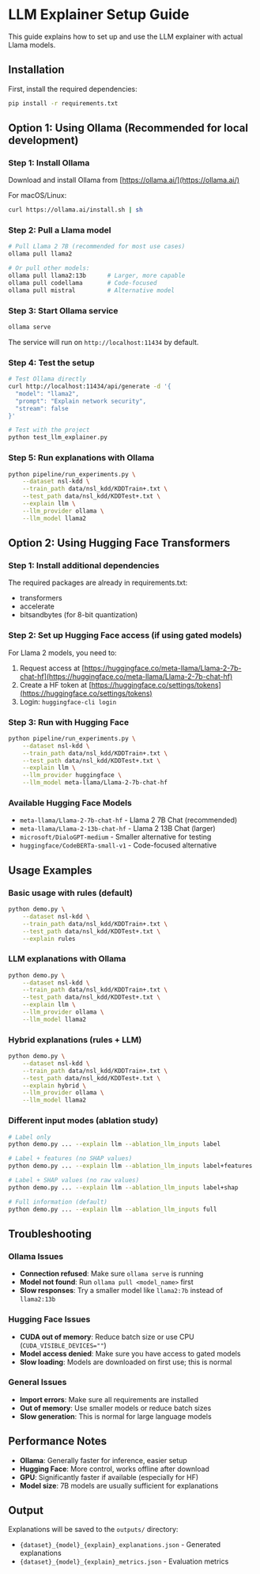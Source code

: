# LLM Explainer Setup Guide

This guide explains how to set up and use the LLM explainer with actual Llama models.

## Installation

First, install the required dependencies:

```bash
pip install -r requirements.txt
```

## Option 1: Using Ollama (Recommended for local development)

### Step 1: Install Ollama

Download and install Ollama from [https://ollama.ai/](https://ollama.ai/)

For macOS/Linux:
```bash
curl https://ollama.ai/install.sh | sh
```

### Step 2: Pull a Llama model

```bash
# Pull Llama 2 7B (recommended for most use cases)
ollama pull llama2

# Or pull other models:
ollama pull llama2:13b      # Larger, more capable
ollama pull codellama       # Code-focused
ollama pull mistral         # Alternative model
```

### Step 3: Start Ollama service

```bash
ollama serve
```

The service will run on `http://localhost:11434` by default.

### Step 4: Test the setup

```bash
# Test Ollama directly
curl http://localhost:11434/api/generate -d '{
  "model": "llama2",
  "prompt": "Explain network security",
  "stream": false
}'

# Test with the project
python test_llm_explainer.py
```

### Step 5: Run explanations with Ollama

```bash
python pipeline/run_experiments.py \
    --dataset nsl-kdd \
    --train_path data/nsl_kdd/KDDTrain+.txt \
    --test_path data/nsl_kdd/KDDTest+.txt \
    --explain llm \
    --llm_provider ollama \
    --llm_model llama2
```

## Option 2: Using Hugging Face Transformers

### Step 1: Install additional dependencies

The required packages are already in requirements.txt:
- transformers
- accelerate
- bitsandbytes (for 8-bit quantization)

### Step 2: Set up Hugging Face access (if using gated models)

For Llama 2 models, you need to:
1. Request access at [https://huggingface.co/meta-llama/Llama-2-7b-chat-hf](https://huggingface.co/meta-llama/Llama-2-7b-chat-hf)
2. Create a HF token at [https://huggingface.co/settings/tokens](https://huggingface.co/settings/tokens)
3. Login: `huggingface-cli login`

### Step 3: Run with Hugging Face

```bash
python pipeline/run_experiments.py \
    --dataset nsl-kdd \
    --train_path data/nsl_kdd/KDDTrain+.txt \
    --test_path data/nsl_kdd/KDDTest+.txt \
    --explain llm \
    --llm_provider huggingface \
    --llm_model meta-llama/Llama-2-7b-chat-hf
```

### Available Hugging Face Models

- `meta-llama/Llama-2-7b-chat-hf` - Llama 2 7B Chat (recommended)
- `meta-llama/Llama-2-13b-chat-hf` - Llama 2 13B Chat (larger)
- `microsoft/DialoGPT-medium` - Smaller alternative for testing
- `huggingface/CodeBERTa-small-v1` - Code-focused alternative

## Usage Examples

### Basic usage with rules (default)
```bash
python demo.py \
    --dataset nsl-kdd \
    --train_path data/nsl_kdd/KDDTrain+.txt \
    --test_path data/nsl_kdd/KDDTest+.txt \
    --explain rules
```

### LLM explanations with Ollama
```bash
python demo.py \
    --dataset nsl-kdd \
    --train_path data/nsl_kdd/KDDTrain+.txt \
    --test_path data/nsl_kdd/KDDTest+.txt \
    --explain llm \
    --llm_provider ollama \
    --llm_model llama2
```

### Hybrid explanations (rules + LLM)
```bash
python demo.py \
    --dataset nsl-kdd \
    --train_path data/nsl_kdd/KDDTrain+.txt \
    --test_path data/nsl_kdd/KDDTest+.txt \
    --explain hybrid \
    --llm_provider ollama \
    --llm_model llama2
```

### Different input modes (ablation study)
```bash
# Label only
python demo.py ... --explain llm --ablation_llm_inputs label

# Label + features (no SHAP values)
python demo.py ... --explain llm --ablation_llm_inputs label+features

# Label + SHAP values (no raw values)
python demo.py ... --explain llm --ablation_llm_inputs label+shap

# Full information (default)
python demo.py ... --explain llm --ablation_llm_inputs full
```

## Troubleshooting

### Ollama Issues
- **Connection refused**: Make sure `ollama serve` is running
- **Model not found**: Run `ollama pull <model_name>` first
- **Slow responses**: Try a smaller model like `llama2:7b` instead of `llama2:13b`

### Hugging Face Issues
- **CUDA out of memory**: Reduce batch size or use CPU (`CUDA_VISIBLE_DEVICES=""`)
- **Model access denied**: Make sure you have access to gated models
- **Slow loading**: Models are downloaded on first use; this is normal

### General Issues
- **Import errors**: Make sure all requirements are installed
- **Out of memory**: Use smaller models or reduce batch sizes
- **Slow generation**: This is normal for large language models

## Performance Notes

- **Ollama**: Generally faster for inference, easier setup
- **Hugging Face**: More control, works offline after download
- **GPU**: Significantly faster if available (especially for HF)
- **Model size**: 7B models are usually sufficient for explanations

## Output

Explanations will be saved to the `outputs/` directory:
- `{dataset}_{model}_{explain}_explanations.json` - Generated explanations
- `{dataset}_{model}_{explain}_metrics.json` - Evaluation metrics
